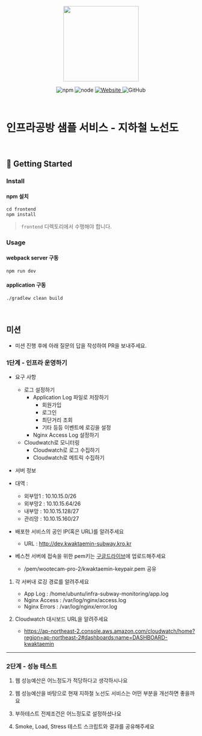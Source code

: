 <p align="center">
    <img width="200px;" src="https://raw.githubusercontent.com/woowacourse/atdd-subway-admin-frontend/master/images/main_logo.png"/>
</p>
<p align="center">
  <img alt="npm" src="https://img.shields.io/badge/npm-%3E%3D%205.5.0-blue">
  <img alt="node" src="https://img.shields.io/badge/node-%3E%3D%209.3.0-blue">
  <a href="https://edu.nextstep.camp/c/R89PYi5H" alt="nextstep atdd">
    <img alt="Website" src="https://img.shields.io/website?url=https%3A%2F%2Fedu.nextstep.camp%2Fc%2FR89PYi5H">
  </a>
  <img alt="GitHub" src="https://img.shields.io/github/license/next-step/atdd-subway-service">
</p>

<br>

# 인프라공방 샘플 서비스 - 지하철 노선도

<br>

## 🚀 Getting Started

### Install
#### npm 설치
```
cd frontend
npm install
```
> `frontend` 디렉토리에서 수행해야 합니다.

### Usage
#### webpack server 구동
```
npm run dev
```
#### application 구동
```
./gradlew clean build
```
<br>

## 미션

* 미션 진행 후에 아래 질문의 답을 작성하여 PR을 보내주세요.

### 1단계 - 인프라 운영하기
- 요구 사항
    - 로그 설정하기
        - Application Log 파일로 저장하기
            - 회원가입
            - 로그인
            - 최단거리 조회 
            - 기타 등등 이벤트에 로깅을 설정
        - Nginx Access Log 설정하기
    - Cloudwatch로 모니터링
        - Cloudwatch로 로그 수집하기
        - Cloudwatch로 메트릭 수집하기
    
- 서버 정보

- 대역 :
    - 외부망1 : 10.10.15.0/26
    - 외부망2 : 10.10.15.64/26
    - 내부망 : 10.10.15.128/27
    - 관리망 : 10.10.15.160/27

- 배포한 서비스의 공인 IP(혹은 URL)를 알려주세요
    - URL : http://dev.kwaktaemin-subway.kro.kr
-  베스천 서버에 접속을 위한 pem키는 [구글드라이브](https://drive.google.com/drive/folders/1dZiCUwNeH1LMglp8dyTqqsL1b2yBnzd1?usp=sharing)에 업로드해주세요
    - /pem/wootecam-pro-2/kwaktaemin-keypair.pem 공유

1. 각 서버내 로깅 경로를 알려주세요
   - App Log : /home/ubuntu/infra-subway-monitoring/app.log
   - Nginx Access : /var/log/nginx/access.log
   - Nginx Errors : /var/log/nginx/error.log


2. Cloudwatch 대시보드 URL을 알려주세요
   - https://ap-northeast-2.console.aws.amazon.com/cloudwatch/home?region=ap-northeast-2#dashboards:name=DASHBOARD-kwaktaemin
---

### 2단계 - 성능 테스트
1. 웹 성능예산은 어느정도가 적당하다고 생각하시나요

2. 웹 성능예산을 바탕으로 현재 지하철 노선도 서비스는 어떤 부분을 개선하면 좋을까요

3. 부하테스트 전제조건은 어느정도로 설정하셨나요

4. Smoke, Load, Stress 테스트 스크립트와 결과를 공유해주세요
